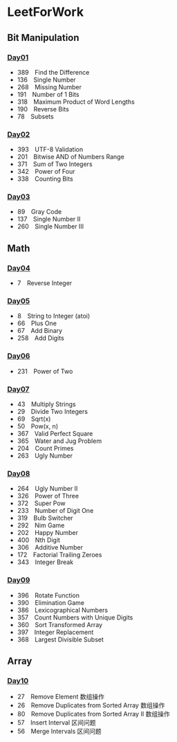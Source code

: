# LeetForWork

## Bit Manipulation

### [Day01](https://github.com/zzkzzk1996/LeetForWork/tree/master/src/Day01)
- 389&emsp;Find the Difference 
- 136&emsp;Single Number
- 268&emsp;Missing Number
- 191&emsp;Number of 1 Bits
- 318&emsp;Maximum Product of Word Lengths  
- 190&emsp;Reverse Bits    
- 78&emsp;Subsets 

### [Day02](https://github.com/zzkzzk1996/LeetForWork/tree/master/src/Day02)
- 393&emsp;UTF-8 Validation
- 201&emsp;Bitwise AND of Numbers Range
- 371&emsp;Sum of Two Integers
- 342&emsp;Power of Four
- 338&emsp;Counting Bits

### [Day03](https://github.com/zzkzzk1996/LeetForWork/tree/master/src/Day03)
- 89&emsp;Gray Code
- 137&emsp;Single Number II
- 260&emsp;Single Number III

## Math

### [Day04](https://github.com/zzkzzk1996/LeetForWork/tree/master/src/Day04)
- 7&emsp;Reverse Integer

### [Day05](https://github.com/zzkzzk1996/LeetForWork/tree/master/src/Day05)
- 8&emsp;String to Integer (atoi)
- 66&emsp;Plus One
- 67&emsp;Add Binary
- 258&emsp;Add Digits

### [Day06](https://github.com/zzkzzk1996/LeetForWork/tree/master/src/Day06)
- 231&emsp;Power of Two

### [Day07](https://github.com/zzkzzk1996/LeetForWork/tree/master/src/Day07)
- 43&emsp;Multiply Strings
- 29&emsp;Divide Two Integers
- 69&emsp;Sqrt(x)
- 50&emsp;Pow(x, n)
- 367&emsp;Valid Perfect Square
- 365&emsp;Water and Jug Problem
- 204&emsp;Count Primes
- 263&emsp;Ugly Number

### [Day08](https://github.com/zzkzzk1996/LeetForWork/tree/master/src/Day08)
- 264&emsp;Ugly Number II
- 326&emsp;Power of Three
- 372&emsp;Super Pow
- 233&emsp;Number of Digit One
- 319&emsp;Bulb Switcher
- 292&emsp;Nim Game
- 202&emsp;Happy Number
- 400&emsp;Nth Digit
- 306&emsp;Additive Number
- 172&emsp;Factorial Trailing Zeroes
- 343&emsp;Integer Break

### [Day09](https://github.com/zzkzzk1996/LeetForWork/tree/master/src/Day09)
- 396&emsp;Rotate Function
- 390&emsp;Elimination Game
- 386&emsp;Lexicographical Numbers
- 357&emsp;Count Numbers with Unique Digits
- 360&emsp;Sort Transformed Array
- 397&emsp;Integer Replacement
- 368&emsp;Largest Divisible Subset

## Array

### [Day10](https://github.com/zzkzzk1996/LeetForWork/tree/master/src/Day10)
- 27&emsp;Remove Element 数组操作
- 26&emsp;Remove Duplicates from Sorted Array 数组操作
- 80&emsp;Remove Duplicates from Sorted Array II 数组操作
- 57&emsp;Insert Interval 区间问题
- 56&emsp;Merge Intervals 区间问题
